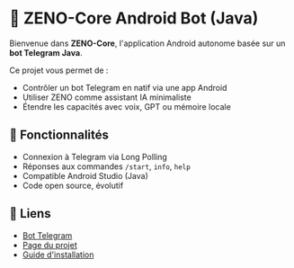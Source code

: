 
# 🤖 ZENO-Core Android Bot (Java)

Bienvenue dans **ZENO-Core**, l'application Android autonome basée sur un **bot Telegram Java**.

Ce projet vous permet de :
- Contrôler un bot Telegram en natif via une app Android
- Utiliser ZENO comme assistant IA minimaliste
- Étendre les capacités avec voix, GPT ou mémoire locale

## 📲 Fonctionnalités

- Connexion à Telegram via Long Polling
- Réponses aux commandes `/start`, `info`, `help`
- Compatible Android Studio (Java)
- Code open source, évolutif

## 🔗 Liens

- [Bot Telegram](https://t.me/Zeno_invictus_bot)
- [Page du projet](https://github.com/shaoyoshita/Zeno-core)
- [Guide d'installation](installation_guide.md)
